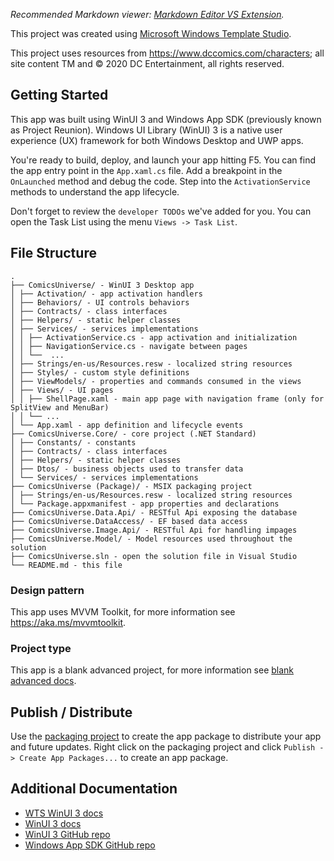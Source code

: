 ﻿*Recommended Markdown viewer: [Markdown Editor VS Extension](https://marketplace.visualstudio.com/items?itemName=MadsKristensen.MarkdownEditor).*

This project was created using [Microsoft Windows Template Studio](https://aka.ms/wts).

This project uses resources from https://www.dccomics.com/characters; all site content TM and © 2020 DC Entertainment, all rights reserved.

## Getting Started
This app was built using WinUI 3 and Windows App SDK (previously known as Project Reunion).
Windows UI Library (WinUI) 3 is a native user experience (UX) framework for both Windows Desktop and UWP apps.

You're ready to build, deploy, and launch your app hitting F5. You can find the app entry point in the `App.xaml.cs` file. 
Add a breakpoint in the `OnLaunched` method and debug the code. Step into the `ActivationService` methods to understand the app lifecycle.

Don't forget to review the `developer TODOs` we've added for you.
You can open the Task List using the menu `Views -> Task List`.

## File Structure
```
.
├── ComicsUniverse/ - WinUI 3 Desktop app
│ ├── Activation/ - app activation handlers
│ ├── Behaviors/ - UI controls behaviors
│ ├── Contracts/ - class interfaces
│ ├── Helpers/ - static helper classes
│ ├── Services/ - services implementations
│ │ ├── ActivationService.cs - app activation and initialization
│ │ ├── NavigationService.cs - navigate between pages
│ │ └──  ...
│ ├── Strings/en-us/Resources.resw - localized string resources
│ ├── Styles/ - custom style definitions
│ ├── ViewModels/ - properties and commands consumed in the views
│ ├── Views/ - UI pages
│ │ ├── ShellPage.xaml - main app page with navigation frame (only for SplitView and MenuBar)
│ │ └── ...
│ └── App.xaml - app definition and lifecycle events
├── ComicsUniverse.Core/ - core project (.NET Standard)
│ ├── Constants/ - constants
│ ├── Contracts/ - class interfaces
│ ├── Helpers/ - static helper classes
│ ├── Dtos/ - business objects used to transfer data
│ └── Services/ - services implementations
├── ComicsUniverse (Package)/ - MSIX packaging project
│ ├── Strings/en-us/Resources.resw - localized string resources
│ └── Package.appxmanifest - app properties and declarations
├── ComicsUniverse.Data.Api/ - RESTful Api exposing the database
├── ComicsUniverse.DataAccess/ - EF based data access
├── ComicsUniverse.Image.Api/ - RESTful Api for handling impages
├── ComicsUniverse.Model/ - Model resources used throughout the solution
├── ComicsUniverse.sln - open the solution file in Visual Studio
└── README.md - this file
```

### Design pattern
This app uses MVVM Toolkit, for more information see https://aka.ms/mvvmtoolkit.

### Project type
This app is a blank advanced project, for more information see [blank advanced docs](https://github.com/microsoft/WindowsTemplateStudio/blob/dev/docs/UWP/projectTypes/blankadvanced.md).

## Publish / Distribute

Use the [packaging project](http://aka.ms/msix) to create the app package to distribute your app and future updates. 
Right click on the packaging project and click `Publish -> Create App Packages...` to create an app package.

## Additional Documentation

- [WTS WinUI 3 docs](https://github.com/microsoft/WindowsTemplateStudio/tree/dev/docs/WinUI)
- [WinUI 3 docs](https://docs.microsoft.com/windows/apps/winui/winui3/)
- [WinUI 3 GitHub repo](https://github.com/microsoft/microsoft-ui-xaml)
- [Windows App SDK GitHub repo](https://github.com/microsoft/WindowsAppSDK)

